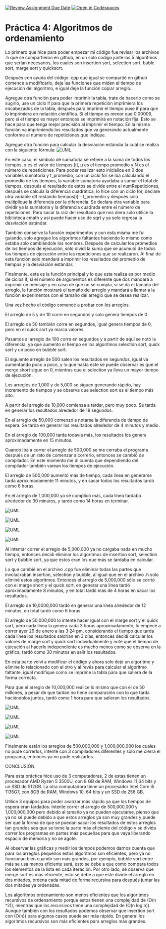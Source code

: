 [![Review Assignment Due Date](https://classroom.github.com/assets/deadline-readme-button-24ddc0f5d75046c5622901739e7c5dd533143b0c8e959d652212380cedb1ea36.svg)](https://classroom.github.com/a/ke8zCzPd)
[![Open in Codespaces](https://classroom.github.com/assets/launch-codespace-7f7980b617ed060a017424585567c406b6ee15c891e84e1186181d67ecf80aa0.svg)](https://classroom.github.com/open-in-codespaces?assignment_repo_id=13529455)
# Práctica 4: Algoritmos de ordenamiento

Lo primero que hice para poder empezar mi código fue revisar los archivos .h que se compartieron en github, en un solo código junté los 5 algoritmos que serían necesarios, los cuales son insertion sort, selection sort, buble sort, marge sort y quicksort.

Después con ayuda del código .cpp que igual se compartió en github comencé a modificarlo, deje las funciones que miden el tiempo de ejecución del algoritmo, e igual deje la función copiar arreglo.

Agregue otra función para poder imprimir la tabla, trate de hacerlo como se sugirió, use un ciclo if para que la primera repetición imprimiera los encabezados de la tabla, después para imprimir el tiempo puse if para que lo imprimiera en notación científica. Si el tiempo es menor que 0.00009, pero si el tiempo es mayor entonces se imprimirá en notación fija. Esto se hace para que tenga mejor precisión al imprimir el tiempo. En la misma función va imprimiendo los resultados que va generando actualmente conforme al número de repeticiones que indique.

Agregue otra función para calcular la desviación estándar la cuál se realiza con la siguiente fórmula:
![UML](formulaDE.jpg)

En este caso, el símbolo de sumatoria se refiere a la suma de todos los tiempos, x es el valor de tiempos [i], μ es el tiempo promedio y N es el número de repeticiones.
Para poder realizar esto inicialice en 0 dos variables sumatoria y t_promedio, con un ciclo for se iba calculando el promedio de los tiempos, la variable sumatoria ayudaba a sumar el total de tiempos, después el resultado de estos se divide entre el numRepeticiones, después se calcula la diferencia cuadrática, lo hice con un ciclo for, declare otra variable dif restando tiempos[i] – t_promedio y después solo multiplique la diferencia por la diferencia. Se declara otra variable para dividir ya la sumatoria y la diferencia cuadrada entre el número de repeticiones. Para sacar la raíz del resultado que nos diera solo utilice la biblioteca cmath y así puede hacer uso de sqrt y ya solo regresa la desviación estándar.

También conserve la función experimentos y con esta misma me fui guiando, solo agregue los algoritmos faltantes haciendo lo mismo como estaba solo cambiándole los nombres. Después de calcular los promedios de los tiempos de ejecución, solo dividí la suma que se acumuló de todos los tiempos de ejecución entre las repeticiones que se realizaron. Al final de esta función solo mandará a imprimir los resultados del promedio de tiempos y la desviación estándar.

Finalmente, esta es la función principal y lo que esta realiza es por medio de ciclos if, si el número de argumentos es diferente que dos mandará a imprimir un mensaje y en caso de que no se cumpla, si se da el tamaño del arreglo, la función mostrará el tamaño del arreglo y mandará a llamar a la función experimentos con el tamaño del arreglo que se desea realizar.

Una vez hecho el código comencé a probar con los arreglos.

El arreglo de 5 y de 10 corre en segundos y solo genera tiempos de 0.

El arreglo de 50 también corre en segundos, igual genera tiempos de 0, pero en el quick sort ya marca valores.

Pasamos al arreglo de 100 corre en segundos y a partir de aquí se notó la diferencia, ya que aumento el tiempo en los algoritmos selection sort, quick sort y un poco en bubble sort.

El siguiente arreglo de 500 salen los resultados en segundos, igual va aumentando poco a poco, y lo que hasta este se puede observar es que el merge short sigue en 0, mientras que el selection ya lleva un mayor tiempo de ejecución.

Los arreglos de 1,000 y de 5,000 se siguen generando rápido, hay incremento de tiempos y se observa que selection sort es el tiempo más alto.

A partir del arreglo de 10,000 comienza a tardar, pero muy poco. Se tarda en generar los resultados alrededor de 18 segundos.

En el arreglo de 50,000 comenzó a notarse la diferencia de tiempo de espera. Se tarda en generar los resultados alrededor de 4 minutos y medio.

En el arreglo de 100,000 tarda todavía más, los resultados los genera aproximadamente en 15 minutos.

Cuando iba a correr el arreglo de 500,000 se me cerraba el programa después de un rato de comenzar a correrlo, entonces se cambió de compilador. En este momento me di cuenta que dependiendo del compilador también varean los tiempos de ejecución.

El arreglo de 500,000 aumentó más de tiempo, cada línea en generarse tarda aproximadamente 11 minutos, y en sacar todos los resultados tardó como 6 horas.

En el arreglo de 1,000,000 ya se complicó más, cada línea tardaba alrededor de 30 minutos, y tardó como 14 horas en terminar.

![UML](tablaTiempoPromedio.png)

![UML](graficaTiempoPromedio.png)

![UML](tablaDesviacionEstandar.png)

![UML](graficaDesviacionEstandar.png)

Al intentar correr el arreglo de 5,000,000 ya no cargaba nada en mucho tiempo, entonces decidí eliminar los algoritmos de insertion sort, selection sort y bubble sort, ya que estos eran los que más se tardaba en calcular.

Lo que cambié en el archivo .cpp fue eliminar todas las partes que involucraban insertion, selection y bubble, al igual que en el archivo .h solo eliminé estos algoritmos.
Entonces el arreglo de 5,000,000 sólo se corrió con el marge short y el quick sort, en generar una línea tardó aproximadamente 8 minutos, y en total tardó más de 4 horas en sacar los resultados.

El arreglo de 10,0000,000 tardó en generar una línea alrededor de 12 minutos, en total tardó como 6 horas.

El arreglo de 50,000,000 lo intenté hacer igual con el marge sort y el quick sort, pero cada línea la genera cada 3 horas aproximadamente, lo empecé a correr ayer 29 de enero a las 3:24 pm, considerando el tiempo que tarda cada línea los resultados saldrían en 3 días, entonces decidí calcular los valores de marge sort y quick sort individualmente y noté que el tiempo de ejecución al hacerlo independiente es mucho menos como se observa en la gráfica, tardó como 30 minutos en salir los resultados.

En esta parte volví a modificar el código y ahora solo deje un algoritmo y elimine lo relacionado con el otro y al revés para calcular el algoritmo faltante, igual modifique como se imprime la tabla para que saliera de la forma correcta.

Para que el arreglo de 10,000,000 realice lo mismo que con el de 50 millones, a pesar de que tardan no tiene comparación con lo que tarda haciéndolos juntos, tardó como 1 hora para que salieran los resultados.

![UML](tablaTiempoPromedioAG.png)

![UML](graficaTiempoPromedioAG.png)

![UML](tablaDesviacionEstandarAG.png)

![UML](graficaDesviacionEstandarAG.png)

Finalmente están los arreglos de 500,000,000 y 1,000,000,000 los cuales no pude correrlos, intenté con 3 compiladores diferentes y solo me cierra el programa, entonces ya no pude realizarlos.

CONCLUSIÓN.

Para esta práctica hice uso de 3 computadoras, 2 de estas tienen un procesador AMD Ryzen 5 3500U, con 8 GB de RAM, Windows 11,64 bits y un SSD de 512GB. 
La otra computadora tiene un procesador Intel Core i5 1135G7, con 8GB de RAM, Windows 10, 64 bits y un SSD de 256 GB.

Utilice 3 equipos para poder avanzar más rápido ya que los tiempos de espera eran tardados. Intente correr el arreglo de 500,000,000 y 1,000,000,000 pero debido al tamaño ya no pueden ejecutarse, pienso que ya no sé puede debido a que estos arreglos ya son muy grandes y puede ser que la forma de que se puedan sacar los resultados de estos arreglos tan grandes sea que se tome la parte más eficiente del código y se divida correr los programas en partes más pequeñas para que vaya liberando espacio de memoria y no se agote.

Al observar las gráficas y medir los tiempos podemos darnos cuenta que para los arreglos pequeños estos algoritmos son eficientes, pero ya no funcionan bien cuando son más grandes, por ejemplo, bubble sort entre más se usa menos eficiente será, esto se debe a que como compara todos los elementos de la lista en cada iteración. Por otro lado, se observa que merge sort es más eficiente, esto se debe a que este divide el arreglo en dos mitades, ordena cada mitad de forma recursiva para después juntar las dos mitades ya ordenadas.

Los algoritmos ordenamiento son menos eficientes que los algoritmos recursivos de ordenamiento porque estos tienen una complejidad de (O(n ^2)), mientras que los recursivos tiene  una complejidad de (O(n log n)). Aunque también con los resultados podemos observar que insertion sort con (O(n)) para algunos casos puede ser más rápido. En general los algoritmos recursivos son más eficientes para arreglos más grandes.

